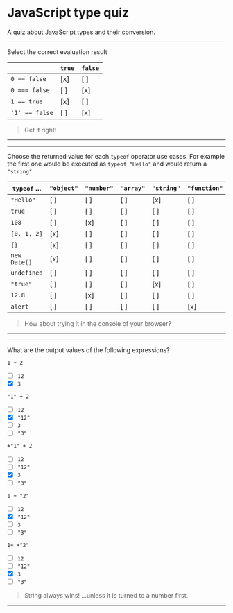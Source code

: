 # JavaScript type quiz

A quiz about JavaScript types and their conversion.

---

Select the correct evaluation result

|                  | `true` | `false` |
| ---------------- | ------ | ------- |
| `0 == false`     |  [x]   |  [ ]    |
| `0 === false`    |  [ ]   |  [x]    |
| `1 == true`      |  [x]   |  [ ]    |
| `'1' == false`   |  [ ]   |  [x]    |

> Get it right!

---

---

Choose the returned value for each `typeof` operator use cases.
For example the first one would be executed as `typeof "Hello"` and would return a `"string"`.

| `typeof` ...  | `"object"` | `"number"` | `"array"` | `"string"` | `"function"` | `"undefined"` | `"boolean"` |
| ------------- | ---------- | ---------- | --------- | ---------- | ------------ | ------------- | ----------- |
|  `"Hello"`    | [ ]        | [ ]        | [ ]       | [x]        | [ ]          | [ ]           | [ ]         |
|  `true`       | [ ]        | [ ]        | [ ]       | [ ]        | [ ]          | [ ]           | [x]         |
|  `108`        | [ ]        | [x]        | [ ]       | [ ]        | [ ]          | [ ]           | [ ]         |
|  `[0, 1, 2]`  | [x]        | [ ]        | [ ]       | [ ]        | [ ]          | [ ]           | [ ]         |
|  `{}`         | [x]        | [ ]        | [ ]       | [ ]        | [ ]          | [ ]           | [ ]         |
|  `new Date()` | [x]        | [ ]        | [ ]       | [ ]        | [ ]          | [ ]           | [ ]         |
|  `undefined`  | [ ]        | [ ]        | [ ]       | [ ]        | [ ]          | [x]           | [ ]         |
|  `"true"`     | [ ]        | [ ]        | [ ]       | [x]        | [ ]          | [ ]           | [ ]         |
|  `12.8`       | [ ]        | [x]        | [ ]       | [ ]        | [ ]          | [ ]           | [ ]         |
|  `alert`      | [ ]        | [ ]        | [ ]       | [ ]        | [x]          | [ ]           | [ ]         |


> How about trying it in the console of your browser?

---


---

What are the output values of the following expressions?

`1 + 2`
- [ ] `12`
- [x] `3`

`"1" + 2`
- [ ] `12`
- [x] `"12"`
- [ ] `3`
- [ ] `"3"`

`+"1" + 2`
- [ ] `12`
- [ ] `"12"`
- [x] `3`
- [ ] `"3"`

`1 + "2"`
- [ ] `12`
- [x] `"12"`
- [ ] `3`
- [ ] `"3"`

`1+ +"2"`
- [ ] `12`
- [ ] `"12"`
- [x] `3`
- [ ] `"3"`

> String always wins! ...unless it is turned to a number first.

---

